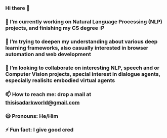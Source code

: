 ### Hi there 👋
### 🔭 I’m currently working on Natural Language Processing (NLP) projects, and finishing my CS degree :P
### 🌱 I’m trying to deepen my understanding about various deep learning frameworks, also casually interested in browser automation and web development
### 👯 I’m looking to collaborate on interesting NLP, speech and or Computer Vision projects, special interest in dialogue agents, especially realisitc embodied virtual agents
### 📫 How to reach me: drop a mail at thisisadarkworld@gmail.com
### 😄 Pronouns: He/Him
### ⚡ Fun fact: I give good cred

<!--
**atharva-naik/atharva-naik** is a ✨ _special_ ✨ repository because its `README.md` (this file) appears on your GitHub profile.

Here are some ideas to get you started:
-->
